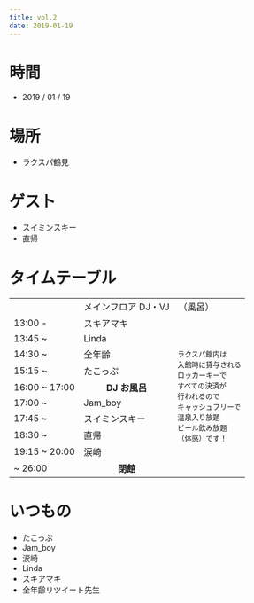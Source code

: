 ```yaml
---
title: vol.2
date: 2019-01-19
---
```


# 時間

- 2019 / 01 / 19

# 場所

- ラクスパ鶴見

# ゲスト

- スイミンスキー
- 直帰

# タイムテーブル

<table class="table table-bordered">
  <tbody>
    <tr>
      <td><br></td>
      <td colspan="2">メインフロア DJ・VJ</td><td>（風呂）</td>
    </tr>
    <tr>
      <td>13:00 -</td>
      <td>スキアマキ</td>
      <td></td>
      <td rowspan="10" style="font-size: 0.8em">
        ラクスパ館内は<br>
        入館時に貸与される<br>
        ロッカーキーで<br>
        すべての決済が<br>
        行われるので<br>
        キャッシュフリーで<br>
        温泉入り放題<br>
        ビール飲み放題<br>
        （体感）です！
      </td>
    </tr>
    <tr>
      <td>13:45 ~</td>
      <td>Linda</td>
      <td></td>
    </tr>
    <tr>
      <td>14:30 ~</td>
      <td>全年齢</td>
      <td></td>
    </tr>
    <tr>
      <td>15:15 ~ </td>
      <td>たこっぷ</td>
      <td></td>
    </tr>
    <tr>
      <td>16:00 ~ 17:00</td>
      <td colspan="2" style="text-align: center; font-weight: bold;">DJ お風呂</td>
    </tr>
    <tr>
      <td>17:00 ~</td>
      <td>Jam_boy</td>
      <td></td>
    </tr>
    <tr>
      <td>17:45 ~</td>
      <td>スイミンスキー</td>
      <td></td>
    </tr>
    <tr>
      <td>18:30 ~</td>
      <td>直帰</td>
      <td></td>
    </tr>
    <tr>
      <td>19:15 ~ 20:00</td>
      <td>涙崎</td>
      <td></td>
    </tr>
    <tr>
      <td>~ 26:00</td>
      <td colspan="2" style="text-align: center; font-weight: bold;">閉館</td>
    </tr>
  </tbody>
</table>


# いつもの

- たこっぷ
- Jam_boy
- 涙崎
- Linda
- スキアマキ
- 全年齢リツイート先生
